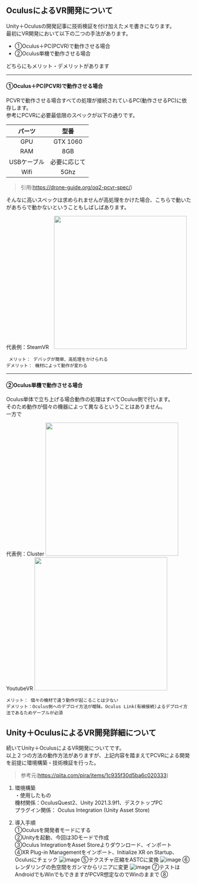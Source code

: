 
## OculusによるVR開発について

Unity＋Oculusの開発記事に技術検証を付け加えたメモ書きになります。<br>
最初にVR開発において以下の二つの手法があります。

* ①Oculus＋PC(PCVR)で動作させる場合<br>
* ②Oculus単機で動作させる場合<br>


どちらにもメリット・デメリットがあります

---

#### ①Oculus＋PC(PCVR)で動作させる場合

PCVRで動作させる場合すべての処理が接続されているPC(動作させるPC)に依存します。<br>
参考にPCVRに必要最低限のスペックが以下の通りです。

| パーツ | 型番 |
|:---:|:---:|
| GPU | GTX 1060 |
| RAM | 8GB |
| USBケーブル | 必要に応じて |
| Wifi | 5Ghz |

>引用(https://drone-guide.org/oq2-pcvr-spec/)

そんなに高いスペックは求められませんが高処理をかけた場合、こちらで動いたがあちらで動かないということもしばしばあります。<br>


代表例：SteamVR　<img src="https://user-images.githubusercontent.com/71868188/196950937-8f69f3a5-e0f8-4b58-870e-191b4965da50.png" width="360px"> 

` メリット： デバッグが簡単、高処理をかけられる`  
` デメリット： 機材によって動作が変わる `

----

#### ②Oculus単機で動作させる場合

Oculus単体で立ち上げる場合動作の処理はすべてOculus側で行います。<br>
そのため動作が個々の機器によって異なるということはありません。<br>
一方で

代表例：Cluster
<img src="https://user-images.githubusercontent.com/71868188/196956041-6af08fd1-9546-47bc-85c3-842d53d4f0e1.png" width="360px">
YoutubeVR
<img src="https://user-images.githubusercontent.com/71868188/196956492-6f98f2ed-32df-4ca0-801e-b40ae075ff91.png" width="360px">

` メリット： 個々の機材で違う動作が起こることは少ない `  
` デメリット：Oculus側へのデプロイ方法が曖昧。Oculus Link(有線接続)よるデプロイ方法であるためゲーブルが必須 `




## Unity＋OculusによるVR開発詳細について

続いてUnity＋OculusによるVR開発についてです。<br>
以上２つの方法の動作方法がありますが、上記内容を踏まえてPCVRによる開発を前提に環境構築・技術検証を行った。

>参考元(https://qiita.com/pira/items/1c935f30d5ba6c020333)

1. 環境構築  
 ・使用したもの  
   機材関係：OculusQuest2、Unity 2021.3.9f1、デスクトップPC  
   プラグイン関係： Oculus Integration (Unity Asset Store)

2. 導入手順  
   ①Oculusを開発者モードにする  
   ②Unityを起動、今回は3Dモードで作成  
   ③Oculus IntegrationをAsset Storeよりダウンロード、インポート  
   ④XR Plug-in Managementをインポート、Initialize XR on Startup、Oculusにチェック
   ![image](https://user-images.githubusercontent.com/71868188/196980515-ff505417-83c4-40e2-90f5-111bb1290f0b.png)
   ⑤テクスチャ圧縮をASTCに変換
   ![image](https://user-images.githubusercontent.com/71868188/196981804-0a485d4f-4a1d-4222-a263-7aea6cb155b8.png)
   ⑥レンダリングの色空間をガンマからリニアに変更
   ![image](https://user-images.githubusercontent.com/71868188/196982149-0affdde9-9334-4841-804e-f242e63a7796.png)
   ⑦テストはAndroidでもWinでもできますがPCVR想定なのでWinのままで
   ⑧



